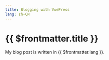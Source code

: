 ```yaml
---
title: Blogging with VuePress
lang: zh-CN
---
```


# {{ $frontmatter.title }}

My blog post is written in {{ $frontmatter.lang }}.